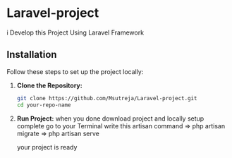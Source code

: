 # Laravel-project
i Develop this Project Using Laravel Framework

## Installation

Follow these steps to set up the project locally:

1. **Clone the Repository:**

   ```bash
   git clone https://github.com/Msutreja/Laravel-project.git
   cd your-repo-name

2. **Run Project:**
    when you done download project and locally setup complete
    go to your Terminal
    write this artisan command
    => php artisan migrate
    => php artisan serve

    your project is ready 
